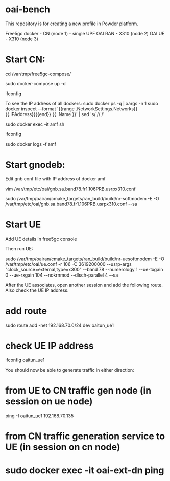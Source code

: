 # oai-bench

This repository is for creating a new profile in Powder platform.

Free5gc docker - CN (node 1) - single UPF
OAI RAN - X310 (node 2)
OAI UE - X310 (node 3)

# Start CN:
cd /var/tmp/free5gc-compose/

sudo docker-compose up -d

ifconfig 

To see the IP address of all dockers: sudo docker ps -q | xargs -n 1 sudo docker inspect --format '{{range .NetworkSettings.Networks}}{{.IPAddress}}{{end}} {{ .Name }}' | sed 's/ \// /'

sudo docker exec -it amf sh

ifconfig 

sudo docker logs -f amf

# Start gnodeb:

Edit gnb conf file with IP address of docker amf

vim /var/tmp/etc/oai/gnb.sa.band78.fr1.106PRB.usrpx310.conf

sudo /var/tmp/oairan/cmake_targets/ran_build/build/nr-softmodem -E   -O /var/tmp/etc/oai/gnb.sa.band78.fr1.106PRB.usrpx310.conf --sa

# Start UE

Add UE details in free5gc console

Then run UE:

sudo /var/tmp/oairan/cmake_targets/ran_build/build/nr-uesoftmodem -E   -O /var/tmp/etc/oai/ue.conf   -r 106   -C 3619200000   --usrp-args "clock_source=external,type=x300"   --band 78   --numerology 1   --ue-txgain 0   --ue-rxgain 104   --nokrnmod   --dlsch-parallel 4   --sa

After the UE associates, open another session and add the following route. Also check the UE IP address.

# add route
sudo route add -net 192.168.70.0/24 dev oaitun_ue1

# check UE IP address
ifconfig oaitun_ue1

You should now be able to generate traffic in either direction:

# from UE to CN traffic gen node (in session on ue node)
ping -I oaitun_ue1 192.168.70.135

# from CN traffic generation service to UE (in session on cn node)
# sudo docker exec -it oai-ext-dn ping <UE IP address>
